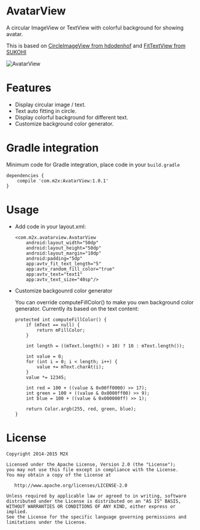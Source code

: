 AvatarView
==============
A circular ImageView or TextView with colorful background for showing avatar.

This is based on [CircleImageView from hdodenhof](https://github.com/hdodenhof/CircleImageView) and [FitTextView from SUKOHI](https://github.com/SUKOHI/FitTextView)

![AvatarView](https://raw.github.com/teejoe/AvatarView/master/demo.png)

Features
==============

* Display circular image / text.
* Text auto fitting in circle.
* Display colorful background for different text.
* Customize background color generator.

Gradle integration
==================

Minimum code for Gradle integration, place code in your `build.gradle`

```
dependencies {
    compile 'com.m2x:AvatarView:1.0.1'
}
```

Usage
============

* Add code in your layout.xml:

    ```
    <com.m2x.avatarview.AvatarView
        android:layout_width="50dp"
        android:layout_height="50dp"
        android:layout_margin="10dp"
        android:padding="5dp"
        app:avtv_fit_text_length="5"
        app:avtv_random_fill_color="true"
        app:avtv_text="text1"
        app:avtv_text_size="40sp"/>
    ```

* Customize backgounrd color generator

    You can override computeFillColor() to make you own background color generator. Currently its based on the text content:
    
    ```
    protected int computeFillColor() {
        if (mText == null) {
            return mFillColor;
        }

        int length = ((mText.length() > 10) ? 10 : mText.length());

        int value = 0;
        for (int i = 0; i < length; i++) {
            value += mText.charAt(i);
        }
        value *= 12345;

        int red = 100 + ((value & 0x00ff0000) >> 17);
        int green = 100 + ((value & 0x0000ff00) >> 9);
        int blue = 100 + ((value & 0x000000ff) >> 1);

        return Color.argb(255, red, green, blue);
    }
    ```

License
============

    Copyright 2014-2015 M2X

    Licensed under the Apache License, Version 2.0 (the "License");
    you may not use this file except in compliance with the License.
    You may obtain a copy of the License at

       http://www.apache.org/licenses/LICENSE-2.0

    Unless required by applicable law or agreed to in writing, software
    distributed under the License is distributed on an "AS IS" BASIS,
    WITHOUT WARRANTIES OR CONDITIONS OF ANY KIND, either express or implied.
    See the License for the specific language governing permissions and
    limitations under the License.
